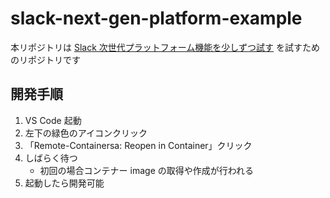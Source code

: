 # slack-next-gen-platform-example

本リポジトリは [Slack 次世代プラットフォーム機能を少しずつ試す](https://qiita.com/seratch/items/b1449132add003e61de6) を試すためのリポジトリです

## 開発手順

1. VS Code 起動
2. 左下の緑色のアイコンクリック
3. 「Remote-Containersa: Reopen in Container」クリック
4. しばらく待つ
   - 初回の場合コンテナー image の取得や作成が行われる
5. 起動したら開発可能
